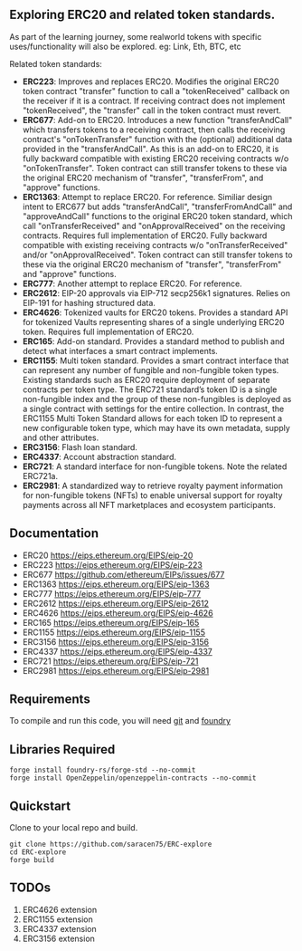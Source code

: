 ## Exploring ERC20 and related token standards.

As part of the learning journey, some realworld tokens with specific uses/functionality will also be explored.
eg: Link, Eth, BTC, etc

Related token standards:

-   **ERC223**: Improves and replaces ERC20. Modifies the original ERC20 token contract "transfer" function to call a
                "tokenReceived" callback on the receiver if it is a contract. If receiving contract does not implement
                "tokenReceived", the "transfer" call in the token contract must revert.
-   **ERC677**: Add-on to ERC20. Introduces a new function "transferAndCall" which transfers tokens to a receiving contract,
                then calls the receiving contract's "onTokenTransfer" function with the (optional) additional data provided
                in the "transferAndCall".
                As this is an add-on to ERC20, it is fully backward compatible with existing ERC20 receiving contracts w/o
                "onTokenTransfer". Token contract can still transfer tokens to these via the original ERC20 mechanism of
                "transfer", "transferFrom", and "approve" functions.
-   **ERC1363**: Attempt to replace ERC20. For reference.
                 Similiar design intent to ERC677 but adds "transferAndCall", "transferFromAndCall" and "approveAndCall"
                 functions to the original ERC20 token standard, which call "onTransferReceived" and "onApprovalReceived"
                 on the receiving contracts.
                 Requires full implementation of ERC20.
                 Fully backward compatible with existing receiving contracts w/o "onTransferReceived" and/or
                 "onApprovalReceived". Token contract can still transfer tokens to these via the original ERC20 mechanism
                 of "transfer", "transferFrom" and "approve" functions.
-   **ERC777**: Another attempt to replace ERC20. For reference.
-   **ERC2612**: EIP-20 approvals via EIP-712 secp256k1 signatures. Relies on EIP-191 for hashing structured data.
-   **ERC4626**: Tokenized vaults for ERC20 tokens.
                 Provides a standard API for tokenized Vaults representing shares of a single underlying
                 ERC20 token. Requires full implementation of ERC20.
-   **ERC165**: Add-on standard. Provides a standard method to publish and detect what interfaces a smart contract implements.
-   **ERC1155**: Multi token standard. Provides a smart contract interface that can represent any number of fungible and
                 non-fungible token types.
                 Existing standards such as ERC20 require deployment of separate contracts per token type. The ERC721
                 standard’s token ID is a single non-fungible index and the group of these non-fungibles is deployed as a
                 single contract with settings for the entire collection.
                 In contrast, the ERC1155 Multi Token Standard allows for each token ID to represent a new configurable
                 token type, which may have its own metadata, supply and other attributes.
-   **ERC3156**: Flash loan standard.
-   **ERC4337**: Account abstraction standard.
-   **ERC721**: A standard interface for non-fungible tokens. Note the related ERC721a.
-   **ERC2981**: A standardized way to retrieve royalty payment information for non-fungible tokens (NFTs) to enable universal
                 support for royalty payments across all NFT marketplaces and ecosystem participants.

## Documentation

-   ERC20   https://eips.ethereum.org/EIPS/eip-20
-   ERC223  https://eips.ethereum.org/EIPS/eip-223
-   ERC677  https://github.com/ethereum/EIPs/issues/677
-   ERC1363 https://eips.ethereum.org/EIPS/eip-1363
-   ERC777  https://eips.ethereum.org/EIPS/eip-777
-   ERC2612 https://eips.ethereum.org/EIPS/eip-2612
-   ERC4626 https://eips.ethereum.org/EIPS/eip-4626
-   ERC165  https://eips.ethereum.org/EIPS/eip-165
-   ERC1155 https://eips.ethereum.org/EIPS/eip-1155
-   ERC3156 https://eips.ethereum.org/EIPS/eip-3156
-   ERC4337 https://eips.ethereum.org/EIPS/eip-4337
-   ERC721  https://eips.ethereum.org/EIPS/eip-721
-   ERC2981 https://eips.ethereum.org/EIPS/eip-2981

## Requirements

To compile and run this code, you will need
[git](https://git-scm.com/book/en/v2/Getting-Started-Installing-Git) and
[foundry](https://getfoundry.sh/)


## Libraries Required

```
forge install foundry-rs/forge-std --no-commit
forge install OpenZeppelin/openzeppelin-contracts --no-commit

```

## Quickstart

Clone to your local repo and build.
```
git clone https://github.com/saracen75/ERC-explore
cd ERC-explore
forge build
```

## TODOs
1. ERC4626 extension
2. ERC1155 extension
3. ERC4337 extension
4. ERC3156 extension